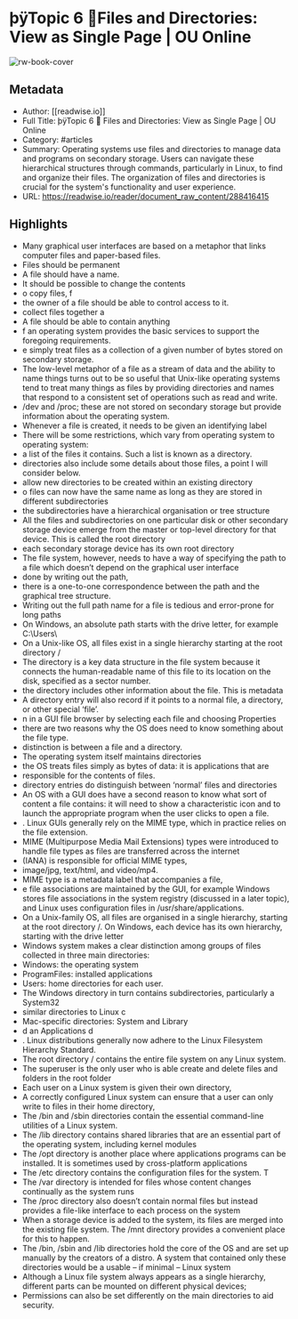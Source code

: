 # þÿTopic 6   Files and Directories: View as Single Page | OU Online

![rw-book-cover](https://readwise-assets.s3.amazonaws.com/media/reader/parsed_document_assets/288416415/hq2CBABjwFFEhS-ziPIPQsG7wbgClq3-YtDs7ESPbtU-cove_k0JWYi6.png)

## Metadata
- Author: [[readwise.io]]
- Full Title: þÿTopic 6   Files and Directories: View as Single Page | OU Online
- Category: #articles
- Summary: Operating systems use files and directories to manage data and programs on secondary storage. Users can navigate these hierarchical structures through commands, particularly in Linux, to find and organize their files. The organization of files and directories is crucial for the system's functionality and user experience.
- URL: https://readwise.io/reader/document_raw_content/288416415

## Highlights
- Many graphical user interfaces are based on a metaphor that links computer files and paper-based files.
- Files should be permanent
- A file should have a name.
- It should be possible to change the contents
- o copy files, f
- the owner of a file should be able to control access to it.
- collect files together a
- A file should be able to contain anything
- f an operating system provides the basic services to support the foregoing requirements.
- e simply treat files as a collection of a given number of bytes stored on secondary storage.
- The low-level metaphor of a file as a stream of data and the ability to name things turns out to be so useful that Unix-like operating systems tend to treat many things as files by providing directories and names that respond to a consistent set of operations such as read and write.
- /dev and /proc; these are not stored on secondary storage but provide information about the operating system.
- Whenever a file is created, it needs to be given an identifying label
- There will be some restrictions, which vary from operating system to operating system:
- a list of the files it contains. Such a list is known as a directory.
- directories also include some details about those files, a point I will consider below.
- allow new directories to be created within an existing directory
- o files can now have the same name as long as they are stored in different subdirectories
- the subdirectories have a hierarchical organisation or tree structure
- All the files and subdirectories on one particular disk or other secondary storage device emerge from the master or top-level directory for that device. This is called the root directory
- each secondary storage device has its own root directory
- The file system, however, needs to have a way of specifying the path to a file which doesn’t depend on the graphical user interface
- done by writing out the path,
- there is a one-to-one correspondence between the path and the graphical tree structure.
- Writing out the full path name for a file is tedious and error-prone for long paths
- On Windows, an absolute path starts with the drive letter, for example C:\Users\
- On a Unix-like OS, all files exist in a single hierarchy starting at the root directory /
- The directory is a key data structure in the file system because it connects the human-readable name of this file to its location on the disk, specified as a sector number.
- the directory includes other information about the file. This is metadata
- A directory entry will also record if it points to a normal file, a directory, or other special ‘file’.
- n in a GUI file browser by selecting each file and choosing Properties
- there are two reasons why the OS does need to know something about the file type.
- distinction is between a file and a directory.
- The operating system itself maintains directories
- the OS treats files simply as bytes of data: it is applications that are
- responsible for the contents of files.
- directory entries do distinguish between ‘normal’ files and directories
- An OS with a GUI does have a second reason to know what sort of content a file contains: it will need to show a characteristic icon and to launch the appropriate program when the user clicks to open a file.
- . Linux GUIs generally rely on the MIME type, which in practice relies on the file extension.
- MIME (Multipurpose Media Mail Extensions) types were introduced to handle file types as files are transferred across the internet
- (IANA) is responsible for official MIME types,
- image/jpg, text/html, and video/mp4.
- MIME type is a metadata label that accompanies a file,
- e file associations are maintained by the GUI, for example Windows stores file associations in the system registry (discussed in a later topic), and Linux uses configuration files in /usr/share/applications.
- On a Unix-family OS, all files are organised in a single hierarchy, starting at the root directory /. On Windows, each device has its own hierarchy, starting with the drive letter
- Windows system makes a clear distinction among groups of files collected in three main directories:
- Windows: the operating system
- ProgramFiles: installed applications
- Users: home directories for each user.
- The Windows directory in turn contains subdirectories, particularly a System32
- similar directories to Linux c
- Mac-specific directories: System and Library
- d an Applications d
- . Linux distributions generally now adhere to the Linux Filesystem Hierarchy Standard.
- The root directory / contains the entire file system on any Linux system.
- The superuser is the only user who is able create and delete files and folders in the root folder
- Each user on a Linux system is given their own directory,
- A correctly configured Linux system can ensure that a user can only write to files in their home directory,
- The /bin and /sbin directories contain the essential command-line utilities of a Linux system.
- The /lib directory contains shared libraries that are an essential part of the operating system, including kernel modules
- The /opt directory is another place where applications programs can be installed. It is sometimes used by cross-platform applications
- The /etc directory contains the configuration files for the system. T
- The /var directory is intended for files whose content changes continually as the system runs
- The /proc directory also doesn’t contain normal files but instead provides a file-like interface to each process on the system
- When a storage device is added to the system, its files are merged into the existing file system. The /mnt directory provides a convenient place for this to happen.
- The /bin, /sbin and /lib directories hold the core of the OS and are set up manually by the creators of a distro. A system that contained only these directories would be a usable – if minimal – Linux system
- Although a Linux file system always appears as a single hierarchy, different parts can be mounted on different physical devices;
- Permissions can also be set differently on the main directories to aid security.
